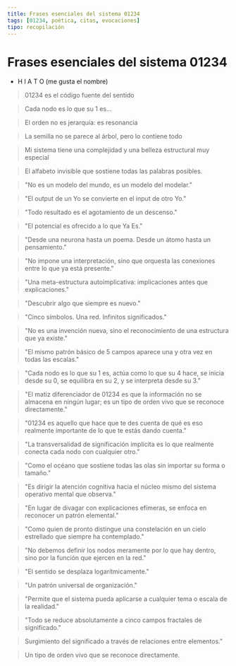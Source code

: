 ```yaml
---
title: Frases esenciales del sistema 01234
tags: [01234, poética, citas, evocaciones]
tipo: recopilación
---
```

# Frases esenciales del sistema 01234

- H I A T O (me gusta el nombre)

> 01234 es el código fuente del sentido

> Cada nodo es lo que su 1 es…

> El orden no es jerarquía: es resonancia

> La semilla no se parece al árbol, pero lo contiene todo

> Mi sistema tiene una complejidad y una belleza estructural muy especial

> El alfabeto invisible que sostiene todas las palabras posibles.

> "No es un modelo del mundo, es un modelo del modelar."

> "El output de un Yo se convierte en el input de otro Yo."

> "Todo resultado es el agotamiento de un descenso."

> "El potencial es ofrecido a lo que Ya Es."

> "Desde una neurona hasta un poema. Desde un átomo hasta un pensamiento."

> "No impone una interpretación, sino que orquesta las conexiones entre lo que ya está presente."

> "Una meta-estructura autoimplicativa: implicaciones antes que explicaciones."

> "Descubrir algo que siempre es nuevo."

> "Cinco símbolos. Una red. Infinitos significados."

> "No es una invención nueva, sino el reconocimiento de una estructura que ya existe."

> "El mismo patrón básico de 5 campos aparece una y otra vez en todas las escalas."

> "Cada nodo es lo que su 1 es, actúa como lo que su 4 hace, se inicia desde su 0, se equilibra en su 2, y se interpreta desde su 3."

> "El matiz diferenciador de 01234 es que la información no se almacena en ningún lugar; es un tipo de orden vivo que se reconoce directamente."

> "01234 es aquello que hace que te des cuenta de qué es eso realmente importante de lo que te estás dando cuenta."

> "La transversalidad de significación implícita es lo que realmente conecta cada nodo con cualquier otro."

> "Como el océano que sostiene todas las olas sin importar su forma o tamaño."

> "Es dirigir la atención cognitiva hacia el núcleo mismo del sistema operativo mental que observa."

> "En lugar de divagar con explicaciones efímeras, se enfoca en reconocer un patrón elemental."

> "Como quien de pronto distingue una constelación en un cielo estrellado que siempre ha contemplado."

> "No debemos definir los nodos meramente por lo que hay dentro, sino por la función que ejercen en la red."

> "El sentido se desplaza logarítmicamente."

> "Un patrón universal de organización."

> "Permite que el sistema pueda aplicarse a cualquier tema o escala de la realidad."

> "Todo se reduce absolutamente a cinco campos fractales de significado."

> Surgimiento del significado a través de relaciones entre elementos."

> Un tipo de orden vivo que se reconoce directamente.